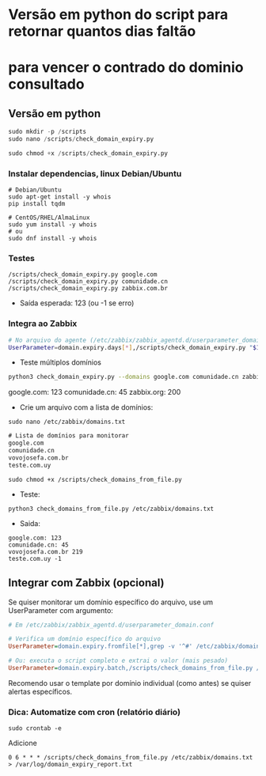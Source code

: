 # Versão em python do script para retornar quantos dias faltão 
# para vencer o contrado do dominio consultado

## Versão em python
```python
sudo mkdir -p /scripts
sudo nano /scripts/check_domain_expiry.py

sudo chmod +x /scripts/check_domain_expiry.py
```

### Instalar dependencias, linux Debian/Ubuntu
```shell
# Debian/Ubuntu
sudo apt-get install -y whois
pip install tqdm

# CentOS/RHEL/AlmaLinux
sudo yum install -y whois
# ou
sudo dnf install -y whois
```

### Testes
```shell
/scripts/check_domain_expiry.py google.com
/scripts/check_domain_expiry.py comunidade.cn
/scripts/check_domain_expiry.py zabbix.com.br
```

- Saída esperada: 123 (ou -1 se erro)

### Integra ao Zabbix

```bash
# No arquivo do agente (/etc/zabbix/zabbix_agentd.d/userparameter_domain.conf):
UserParameter=domain.expiry.days[*],/scripts/check_domain_expiry.py "$1"
```

- Teste múltiplos domínios

```bash
python3 check_domain_expiry.py --domains google.com comunidade.cn zabbix.org
```
google.com: 123
comunidade.cn: 45
zabbix.org: 200

- Crie um arquivo com a lista de domínios:

```shell
sudo nano /etc/zabbix/domains.txt
```

```txt
# Lista de domínios para monitorar
google.com
comunidade.cn
vovojosefa.com.br
teste.com.uy
```

````shell
sudo chmod +x /scripts/check_domains_from_file.py
````

- Teste:

```shell
python3 check_domains_from_file.py /etc/zabbix/domains.txt
```

- Saida:

```
google.com: 123
comunidade.cn: 45
vovojosefa.com.br 219
teste.com.uy -1
```

## Integrar com Zabbix (opcional)

Se quiser monitorar um domínio específico do arquivo, use um UserParameter com argumento:

```ini
# Em /etc/zabbix/zabbix_agentd.d/userparameter_domain.conf

# Verifica um domínio específico do arquivo
UserParameter=domain.expiry.fromfile[*],grep -v '^#' /etc/zabbix/domains.txt | grep -i '$1' | head -n1 | xargs /scripts/check_domain_expiry.py

# Ou: executa o script completo e extrai o valor (mais pesado)
UserParameter=domain.expiry.batch,/scripts/check_domains_from_file.py /etc/zabbix/domains.txt
```
Recomendo usar o template por domínio individual (como antes) se quiser alertas específicos. 


### Dica: Automatize com cron (relatório diário)

```shell
sudo crontab -e
```

Adicione

```
0 6 * * * /scripts/check_domains_from_file.py /etc/zabbix/domains.txt > /var/log/domain_expiry_report.txt
```